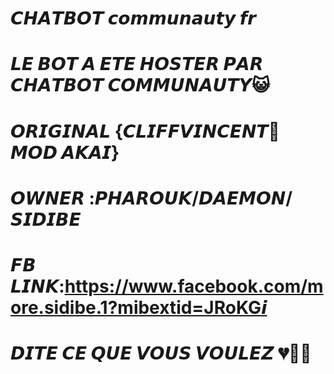 # 𝘾𝙃𝘼𝙏𝘽𝙊𝙏 𝙘𝙤𝙢𝙢𝙪𝙣𝙖𝙪𝙩𝙮 𝙛𝙧 

# 𝙇𝙀 𝘽𝙊𝙏 𝘼 𝙀𝙏𝙀 𝙃𝙊𝙎𝙏𝙀𝙍 𝙋𝘼𝙍 𝘾𝙃𝘼𝙏𝘽𝙊𝙏 𝘾𝙊𝙈𝙈𝙐𝙉𝘼𝙐𝙏𝙔😺


# 𝙊𝙍𝙄𝙂𝙄𝙉𝘼𝙇 {𝘾𝙇𝙄𝙁𝙁𝙑𝙄𝙉𝘾𝙀𝙉𝙏🙏 𝙈𝙊𝘿 𝘼𝙆𝘼𝙄}


# 𝙊𝙒𝙉𝙀𝙍 :𝙋𝙃𝘼𝙍𝙊𝙐𝙆/𝘿𝘼𝙀𝙈𝙊𝙉/𝙎𝙄𝘿𝙄𝘽𝙀

# 𝙁𝘽 𝙇𝙄𝙉𝙆:https://www.facebook.com/more.sidibe.1?mibextid=JRoKG𝙞

# 𝘿𝙄𝙏𝙀 𝘾𝙀 𝙌𝙐𝙀 𝙑𝙊𝙐𝙎 𝙑𝙊𝙐𝙇𝙀𝙕 💔🧑‍🦯
